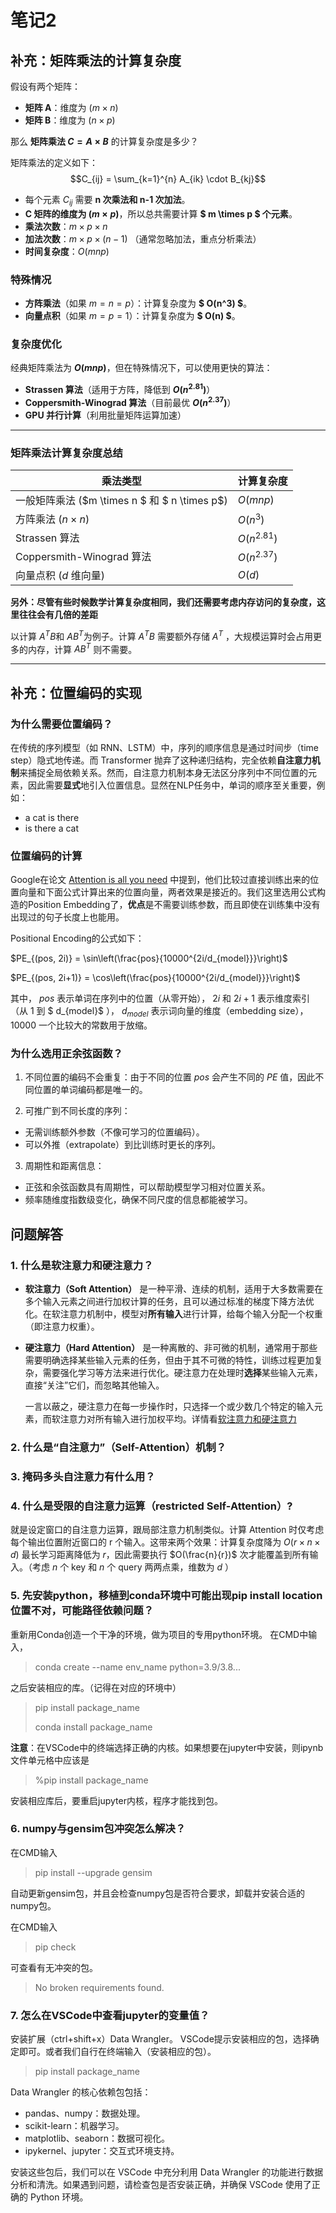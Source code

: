 # 笔记2



##  **补充：矩阵乘法的计算复杂度**

假设有两个矩阵：
- **矩阵 A**：维度为 $(m \times n)$
- **矩阵 B**：维度为 $(n \times p)$

那么 **矩阵乘法 $C = A \times B$** 的计算复杂度是多少？

矩阵乘法的定义如下：
$$C_{ij} = \sum_{k=1}^{n} A_{ik} \cdot B_{kj}$$
- 每个元素 $C_{ij}$ 需要 **n 次乘法和 n-1 次加法**。
- **C 矩阵的维度为 $(m \times p)$**，所以总共需要计算 **$ m \times p $ 个元素**。
- **乘法次数**：$m \times p \times n$
- **加法次数**：$m \times p \times (n - 1)$ （通常忽略加法，重点分析乘法）
- **时间复杂度**：$O(mnp)$

### **特殊情况**
- **方阵乘法**（如果 $m = n = p$）：计算复杂度为 **$ O(n^3) $**。
- **向量点积**（如果 $m = p = 1$）：计算复杂度为 **$ O(n) $**。


### **复杂度优化**
经典矩阵乘法为 **$O(mnp)$**，但在特殊情况下，可以使用更快的算法：
- **Strassen 算法**（适用于方阵，降低到 **$O(n^{2.81})$**）
- **Coppersmith-Winograd 算法**（目前最优 **$O(n^{2.37})$**）
- **GPU 并行计算**（利用批量矩阵运算加速）

---

### **矩阵乘法计算复杂度总结**
| 乘法类型 | 计算复杂度 |
|----------|------------|
| 一般矩阵乘法 ($m \times n $ 和 $ n \times p$) | $O(mnp)$ |
| 方阵乘法 ($n \times n$) | $O(n^3)$ |
| Strassen 算法 | $O(n^{2.81})$ |
| Coppersmith-Winograd 算法 | $O(n^{2.37})$ |
| 向量点积 ($d$ 维向量) | $O(d)$ |

**另外：尽管有些时候数学计算复杂度相同，我们还需要考虑内存访问的复杂度，这里往往会有几倍的差距**<p>
以计算 $A^TB$和 $AB^T$为例子。计算 $A^TB$ 需要额外存储 $A^T$ ，大规模运算时会占用更多的内存，计算 $AB^T$ 则不需要。

---

## 补充：位置编码的实现

### 为什么需要位置编码？
在传统的序列模型（如 RNN、LSTM）中，序列的顺序信息是通过时间步（time step）隐式地传递。而 Transformer 抛弃了这种递归结构，完全依赖**自注意力机制**来捕捉全局依赖关系。然而，自注意力机制本身无法区分序列中不同位置的元素，因此需要**显式**地引入位置信息。显然在NLP任务中，单词的顺序至关重要，例如：
- a cat is there
- is there a cat


### 位置编码的计算
Google在论文 [Attention is all you need](https://arxiv.org/abs/1706.03762) 中提到，他们比较过直接训练出来的位置向量和下面公式计算出来的位置向量，两者效果是接近的。我们这里选用公式构造的Position Embedding了，**优点**是不需要训练参数，而且即使在训练集中没有出现过的句子长度上也能用。<p>
Positional Encoding的公式如下：

$PE_{(pos, 2i)} = \sin\left(\frac{pos}{10000^{2i/d_{model}}}\right)$

$PE_{(pos, 2i+1)} = \cos\left(\frac{pos}{10000^{2i/d_{model}}}\right)$

其中， $pos$ 表示单词在序列中的位置（从零开始）， $2i$ 和 $2i+1$ 表示维度索引（从 $1$ 到 $ d_{model}$ ）， $d_{model}$ 表示词向量的维度（embedding size）， $10000$ 一个比较大的常数用于放缩。



### 为什么选用正余弦函数？

1. 不同位置的编码不会重复：由于不同的位置 $pos$ 会产生不同的 $PE$ 值，因此不同位置的单词编码都是唯一的。<p>
2. 可推广到不同长度的序列：
- 无需训练额外参数（不像可学习的位置编码）。
- 可以外推（extrapolate）到比训练时更长的序列。<p>
3. 周期性和距离信息：
- 正弦和余弦函数具有周期性，可以帮助模型学习相对位置关系。
- 频率随维度指数级变化，确保不同尺度的信息都能被学习。<p>



## 问题解答
### 1. 什么是软注意力和硬注意力？<p>
- **软注意力（Soft Attention）** 是一种平滑、连续的机制，适用于大多数需要在多个输入元素之间进行加权计算的任务，且可以通过标准的梯度下降方法优化。在软注意力机制中，模型对**所有输入**进行计算，给每个输入分配一个权重（即注意力权重）。<p>
- **硬注意力（Hard Attention）** 是一种离散的、非可微的机制，通常用于那些需要明确选择某些输入元素的任务，但由于其不可微的特性，训练过程更加复杂，需要强化学习等方法来进行优化。硬注意力在处理时**选择**某些输入元素，直接“关注”它们，而忽略其他输入。<p>
一言以蔽之，硬注意力在每一步操作时，只选择一个或少数几个特定的输入元素，而软注意力对所有输入进行加权平均。详情看[软注意力和硬注意力](https://github.com/RINZERON/fun-transformer/blob/main/docs/chapter2/%E8%BD%AF%E6%B3%A8%E6%84%8F%E5%8A%9B%E5%92%8C%E7%A1%AC%E6%B3%A8%E6%84%8F%E5%8A%9B.md)


### 2. 什么是“自注意力”（Self-Attention）机制？<p>





### 3. 掩码多头自注意力有什么用？


### 4. 什么是受限的自注意力运算（restricted Self-Attention）?

就是设定窗口的自注意力运算，跟局部注意力机制类似。计算 Attention 时仅考虑每个输出位置附近窗口的 r 个输入。这带来两个效果：计算复杂度降为 $O(r \times n \times d)$ 最长学习距离降低为 $r$，因此需要执行 $O(\frac{n}{r})$ 次才能覆盖到所有输入。（考虑 $n$ 个 key 和 $n$ 个 query 两两点乘，维数为 $d$ ）


### 5. **先安装python，移植到conda环境中可能出现pip install location位置不对，可能路径依赖问题？**

重新用Conda创造一个干净的环境，做为项目的专用python环境。
在CMD中输入，
>conda create --name env_name python=3.9/3.8...

之后安装相应的库。（记得在对应的环境中）
>pip install package_name<p>
>conda install  package_name

**注意**：在VSCode中的终端选择正确的内核。如果想要在jupyter中安装，则ipynb文件单元格中应该是
>%pip install package_name

安装相应库后，要重启jupyter内核，程序才能找到包。

### 6. **numpy与gensim包冲突怎么解决？**
在CMD输入

>pip install --upgrade gensim

自动更新gensim包，并且会检查numpy包是否符合要求，卸载并安装合适的numpy包。

在CMD输入
>pip check

可查看有无冲突的包。
>No broken requirements found.

### 7. **怎么在VSCode中查看jupyter的变量值？**

安装扩展（ctrl+shift+x）Data Wrangler。
VSCode提示安装相应的包，选择确定即可。或者我们自行在终端输入（安装相应的包）。
>pip install package_name

Data Wrangler 的核心依赖包包括：
- pandas、numpy：数据处理。
- scikit-learn：机器学习。
- matplotlib、seaborn：数据可视化。
- ipykernel、jupyter：交互式环境支持。

安装这些包后，我们可以在 VSCode 中充分利用 Data Wrangler 的功能进行数据分析和清洗。如果遇到问题，请检查包是否安装正确，并确保 VSCode 使用了正确的 Python 环境。
